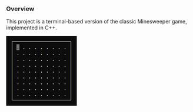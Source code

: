 ### Overview
This project is a terminal-based version of the classic Minesweeper game, implemented in C++.

<img src="/docs/images/demo.gif"/>
